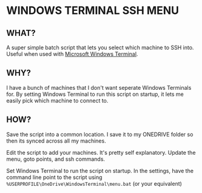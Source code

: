 # WINDOWS TERMINAL SSH MENU

## WHAT?

A super simple batch script that lets you select which machine to SSH into. Useful when used with [Microsoft Windows Terminal](https://github.com/microsoft/terminal).

## WHY?

I have a bunch of machines that I don't want seperate Windows Terminals for. By setting Windows Terminal to run this script on startup, it lets me easily pick which machine to connect to.

## HOW?

Save the script into a common location. I save it to my ONEDRIVE folder so then its synced across all my machines. 

Edit the script to add your machines. It's pretty self explanatory. Update the menu, goto points, and ssh commands.

Set Windows Terminal to run the script on startup.
In the settings, have the command line point to the script using ```%USERPROFILE\OneDrive\WindowsTerminal\menu.bat``` (or your equivalent)
